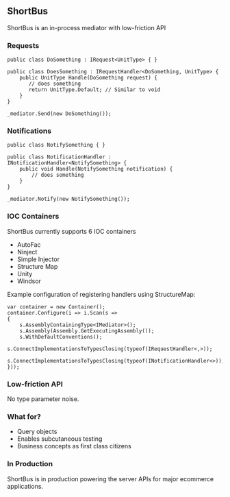 ## ShortBus
ShortBus is an in-process mediator with low-friction API

### Requests
    public class DoSomething : IRequest<UnitType> { }

	public class DoesSomething : IRequestHandler<DoSomething, UnitType> {
		public UnitType Handle(DoSomething request) {
		   // does something
		   return UnitType.Default; // Similar to void
		}
	}

    _mediator.Send(new DoSomething());

### Notifications
    public class NotifySomething { }

    public class NotificationHandler : INotificationHandler<NotifySomething> {
        public void Handle(NotifySomething notification) {
            // does something
        }
    }

    _mediator.Notify(new NotifySomething());

### IOC Containers

ShortBus currently supports 6 IOC containers

* AutoFac
* Ninject
* Simple Injector
* Structure Map
* Unity
* Windsor

Example configuration of registering handlers using StructureMap:

    var container = new Container();
    container.Configure(i => i.Scan(s =>
    {
        s.AssemblyContainingType<IMediator>();
        s.Assembly(Assembly.GetExecutingAssembly());
        s.WithDefaultConventions();
        s.ConnectImplementationsToTypesClosing(typeof(IRequestHandler<,>));
        s.ConnectImplementationsToTypesClosing(typeof(INotificationHandler<>));
    }));

### Low-friction API
No type parameter noise.

### What for?

* Query objects
* Enables subcutaneous testing
* Business concepts as first class citizens

### In Production
ShortBus is in production powering the server APIs for major ecommerce applications.
